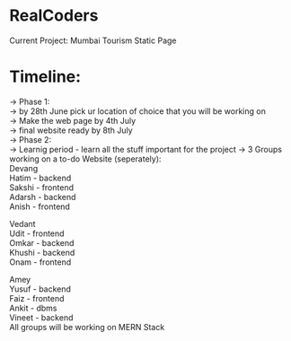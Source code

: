 # RealCoders
Current Project: Mumbai Tourism Static Page

# Timeline:
-> Phase 1:  
-> by 28th June pick ur location of choice that you will be working on  
-> Make the web page by 4th July  
-> final website ready by 8th July  
-> Phase 2:  
-> Learnig period - learn all the stuff important for the project
-> 3 Groups working on a to-do Website (seperately):  
Devang  
Hatim - backend  
Sakshi - frontend  
Adarsh - backend  
Anish - frontend  
  
Vedant  
Udit - frontend  
Omkar - backend  
Khushi - backend  
Onam - frontend  

Amey  
Yusuf - backend  
Faiz - frontend  
Ankit - dbms  
Vineet - backend  
All groups will be working on MERN Stack  

